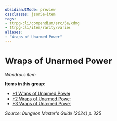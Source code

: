 ```yaml
---
obsidianUIMode: preview
cssclasses: json5e-item
tags:
- ttrpg-cli/compendium/src/5e/xdmg
- ttrpg-cli/item/rarity/varies
aliases: 
- "Wraps of Unarmed Power"
---
```

# Wraps of Unarmed Power
*Wondrous item*  



**Items in this group:**

- [+1 Wraps of Unarmed Power](Misc%20Files/CLI/compendium/items/1-wraps-of-unarmed-power-xdmg.md)
- [+2 Wraps of Unarmed Power](Misc%20Files/CLI/compendium/items/2-wraps-of-unarmed-power-xdmg.md)
- [+3 Wraps of Unarmed Power](Misc%20Files/CLI/compendium/items/3-wraps-of-unarmed-power-xdmg.md)

*Source: Dungeon Master's Guide (2024) p. 325*